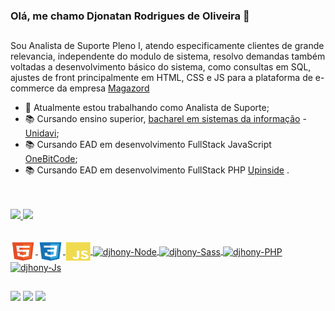 ### Olá, me chamo Djonatan Rodrigues de Oliveira 👋
##

Sou Analista de Suporte Pleno I, atendo especificamente clientes de grande relevancia, independente do modulo de sistema, resolvo demandas também voltadas a desenvolvimento básico do sistema, como consultas em SQL, ajustes de front principalmente em HTML, CSS e JS para a plataforma de e-commerce da empresa <a href="https://www.magazord.com.br/">Magazord</a> 

- 🔭 Atualmente estou trabalhando como Analista de Suporte;
- 📚 Cursando ensino superior, <a href="https://www.unidavi.edu.br/cursos/sistemasdeinformacao">bacharel em sistemas da informação</a> - <a href="https://www.unidavi.edu.br/">Unidavi</a>;
- 📚 Cursando EAD em desenvolvimento FullStack JavaScript <a href="https://onebitcode.com/lp/">OneBitCode</a>;
- 📚 Cursando EAD em desenvolvimento FullStack PHP <a href="https://www.upinside.com.br/">Upinside</a>
.

<br />
<br />
<div>
  <a href="https://github.com/DjhonyOliveira">
  <img height="180em" src="https://github-readme-stats.vercel.app/api?username=DjhonyOliveira&show_icons=true&bg_color=00000000"/>
  <img height="180em" src="https://github-readme-stats.vercel.app/api/top-langs/?username=DjhonyOliveira&layout=compact&bg_color=00000000"/>
</div>    
<br />
<div style="display: inline_block"><br>
  <img align="center" alt="Djhony-HTML" height="30" width="40" src="https://raw.githubusercontent.com/devicons/devicon/master/icons/html5/html5-original.svg">
  <img align="center" alt="Djhony-CSS" height="30" width="40" src="https://raw.githubusercontent.com/devicons/devicon/master/icons/css3/css3-original.svg">
  <img align="center" alt="djhony-Js" height="30" width="40" src="https://raw.githubusercontent.com/devicons/devicon/master/icons/javascript/javascript-plain.svg">
  <img align="center" alt="djhony-Node" height="38" width="40" src="https://cdn.jsdelivr.net/gh/devicons/devicon/icons/nodejs/nodejs-original.svg"> 
  <img align="center" alt="djhony-Sass" height="50" width="40" src="https://cdn.jsdelivr.net/gh/devicons/devicon/icons/sass/sass-original.svg" />      
  <img align="center" alt="djhony-PHP" height="50" width="40" src="https://cdn.jsdelivr.net/gh/devicons/devicon/icons/php/php-plain.svg"/>
  <img align="center" alt="djhony-Js" height="30" width="40" src="https://cdn.jsdelivr.net/gh/devicons/devicon/icons/postgresql/postgresql-original.svg" />        
</div>
  
  ##
  
<div>
  <a href="https://www.linkedin.com/in/djonatan-rodrigues-473080255/" target="_blank"><img src="https://img.shields.io/badge/LinkedIn-0077B5?style=for-the-badge&logo=linkedin&logoColor=white" target="_blank"/></a>
  <a href="mailto:djonatan.rodrigues@magazord.com.br" target="_blank"><img src="https://img.shields.io/badge/Gmail-D14836?style=for-the-badge&logo=gmail&logoColor=white" target="_blank"/></a>
   <a href="https://www.instagram.com/djonatan_r_oliveira/" target="_blank"><img src="https://img.shields.io/badge/-Instagram-%23E4405F?style=for-the-badge&logo=instagram&logoColor=white" target="_blank"></a>
  
</div>
